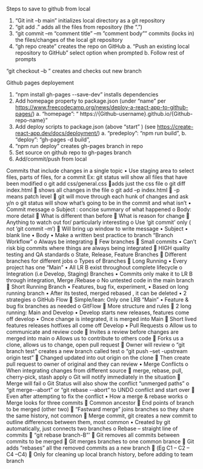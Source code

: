 Steps to save to github from local 
1.	“Git init –b main” initializes local directory as a git repository
2.	“git add .” adds all the files from repository (the “.”)
3.	“git commit –m “comment title” –m ”comment body”” commits (locks in) the files/changes of the local git repository
4.	“gh repo create” creates the repo on GitHub
a.	“Push an existing local repository to GitHub” select option when prompted 
b.	Follow rest of prompts

“git checkout –b <branch name>” creates and checks out new branch

Github pages deployement
1.	“npm install gh-pages --save-dev” installs dependencies 
2.	Add homepage property to package.json (under “name” per https://www.freecodecamp.org/news/deploy-a-react-app-to-github-pages/)
a.	“homepage”: “ https://{Github-username}.github.io/{Github-repo-name}”
3.	Add deploy scripts to package.json (above “start” ) (see https://create-react-app.dev/docs/deployment/)
a.	“predeploy”: “npm run build”,
b.	“deploy”: “gh-pages -d build”,
4.	“npm run deploy” creates gh-pages branch in repo
5.	Set source on github repo to gh-pages branch
6.	Add/commit/push from local 


Commits that include changes in a single topic 
•	Use staging area to select files, parts of files, for a commit
Ex: git status will show all files that have been modified
o	git add css/general.css adds just the css file
o	git diff index.html  shows all changes in the file
o	git add –p index.html  -p means patch level
	git will move through each hunk of changes and ask y/n 
o	git status will show what’s going to be in the commit and what isn’t
•	Commit message
o	Subject : concise summary of what happened
o	Body: more detail
	What is different than before
	What is reason for change
	Anything to watch out for/ particularly interesting
o	Use ‘git commit’ only ( not ‘git commit –m’)
	Will bring up window to write message
•	Subject
•	blank line
•	Body
•	Make a written best practice to branch “Branch Workflow”
o	Always be integrating
	Few branches
	Small commits
•	Can’t risk big commits where things are always being integrated
	HIGH quality testing and QA standards
o	State, Release, Feature Branches
	Different branches for different jobs
o	Types of Branches
	Long Running
•	Every project has one “Main”
•	All LR B exist throughout complete lifecycle
o	Integration (i.e Develop, Staging) Branches
•	Commits only make it to LR B through integration, Merge /Rebase
o	No untested code in the main branch
	Short Running Branch
•	Features, bug fix, experiment,
•	Based on long running branch
•	After its tested, merged rebased , it can be deleted
•	2 strategies
o	GitHub Flow
	Simple/lean: Only one LRB “Main”
•	Feature & bug fix branches as needed
o	GitFlow
	More structure and rules
	2 long running:  Main and Develop
•	Develop starts new releases, features come off develop
•	Once change is integrated, it is merged into Main
	Short lived features releases hotfixes all come off Develop
•	Pull Requests
o	Allow us to communicate and review code
	Invites a review before changes are merged into main
o	Allows us to contribute to others code
	Forks us a clone, allows us to change, open pull request
	Owner will review
o	“git branch test” creates a new branch called test
o	“git push –set -upstream origin test”
	Changed updated into out origin on the clone
	Then create pull request to owner of original and they can review
•	Merge Conflicts
o	When integrating changes from different source
	merge, rebase, pull, cherry-pick, stash apply
o	Git will notify immediately  in the situation
	Merge will fail
o	Git Status will also show the conflict “unmerged paths”
o	“git merge--abort” or “git rebase --abort”  to UNDO conflict and start over
	Even after attempting to fix the conflict
•	How a merge & rebase works
o	Merge looks for three commits
	Common ancestor
	End points of branch to be merged (other two)
	“Fastward merge” joins branches so they share the same history, not common
	Merge commit, git creates a new commit to outline differences between them, most common
•	Created by git automatically, just connects two branches
o	Rebase – straight line of commits
	“git rebase branch-B”’
	Git removes all commits between commits to be merged
	Git merges branches to one common brance
	Git adds “rebases” all the removed commits as a new branch
	(Eg C1 – C2 – C4 –C4)
	Only for cleaning up local branch history, before adding to team branch

